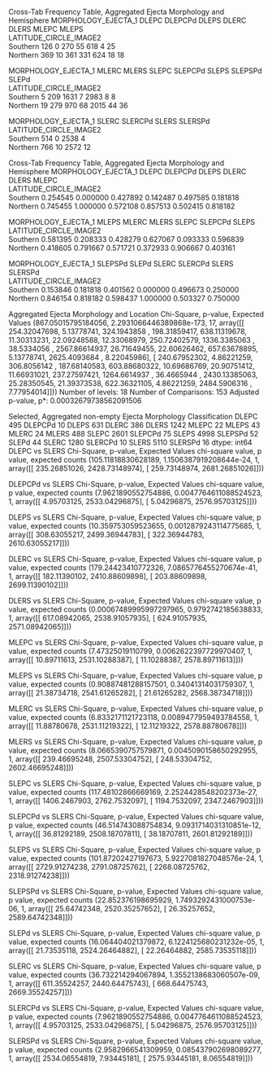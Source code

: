 Cross-Tab Frequency Table, Aggregated Ejecta Morphology and Hemisphere
MORPHOLOGY_EJECTA_1     DLEPC  DLEPCPd  DLEPS  DLERC  DLERS  MLEPC  MLEPS  \
LATITUDE_CIRCLE_IMAGE2                                                      
Southern                  126        0    270     55    618      4     25   
Northern                  369       10    361    331    624     18     18   

MORPHOLOGY_EJECTA_1     MLERC  MLERS  SLEPC  SLEPCPd  SLEPS  SLEPSPd  SLEPd  \
LATITUDE_CIRCLE_IMAGE2                                                        
Southern                    5    209   1631        7   2983        8      8   
Northern                   19    279    970       68   2015       44     36   

MORPHOLOGY_EJECTA_1     SLERC  SLERCPd  SLERS  SLERSPd  
LATITUDE_CIRCLE_IMAGE2                                  
Southern                  514        0   2538        4  
Northern                  766       10   2572       12  

Cross-Tab Frequency Table, Aggregated Ejecta Morphology and Hemisphere
MORPHOLOGY_EJECTA_1       DLEPC  DLEPCPd    DLEPS    DLERC    DLERS    MLEPC  \
LATITUDE_CIRCLE_IMAGE2                                                         
Southern               0.254545 0.000000 0.427892 0.142487 0.497585 0.181818   
Northern               0.745455 1.000000 0.572108 0.857513 0.502415 0.818182   

MORPHOLOGY_EJECTA_1       MLEPS    MLERC    MLERS    SLEPC  SLEPCPd    SLEPS  \
LATITUDE_CIRCLE_IMAGE2                                                         
Southern               0.581395 0.208333 0.428279 0.627067 0.093333 0.596839   
Northern               0.418605 0.791667 0.571721 0.372933 0.906667 0.403161   

MORPHOLOGY_EJECTA_1     SLEPSPd    SLEPd    SLERC  SLERCPd    SLERS  SLERSPd  
LATITUDE_CIRCLE_IMAGE2                                                        
Southern               0.153846 0.181818 0.401562 0.000000 0.496673 0.250000  
Northern               0.846154 0.818182 0.598437 1.000000 0.503327 0.750000  

Aggregated Ejecta Morphology and Location
Chi-Square, p-value, Expected Values
(867.05015795184056, 2.2931066446389868e-173, 17, array([[  254.32047698,     5.13778741,   324.1943858 ,   198.31859417,
          638.11319678,    11.30313231,    22.09248588,    12.33068979,
          250.72402579,  1336.3385063 ,    38.5334056 ,  2567.86614937,
           26.71649455,    22.60626462,   657.63678895,     5.13778741,
         2625.4093684 ,     8.22045986],
       [  240.67952302,     4.86221259,   306.8056142 ,   187.68140583,
          603.88680322,    10.69686769,    20.90751412,    11.66931021,
          237.27597421,  1264.6614937 ,    36.4665944 ,  2430.13385063,
           25.28350545,    21.39373538,   622.36321105,     4.86221259,
         2484.5906316 ,     7.77954014]]))
Number of levels:  18
Number of Comparisons:  153
Adjusted p-value, p*:  0.00032679738562091506

Selected, Aggregated non-empty Ejecta Morphology  Classification
DLEPC       495
DLEPCPd      10
DLEPS       631
DLERC       386
DLERS      1242
MLEPC        22
MLEPS        43
MLERC        24
MLERS       488
SLEPC      2601
SLEPCPd      75
SLEPS      4998
SLEPSPd      52
SLEPd        44
SLERC      1280
SLERCPd      10
SLERS      5110
SLERSPd      16
dtype: int64
DLEPC vs SLERS
Chi-Square, p-value, Expected Values
chi-square value, p value, expected counts
(105.11818830628189, 1.1506387919208644e-24, 1, array([[  235.26851026,  2428.73148974],
       [  259.73148974,  2681.26851026]]))

DLEPCPd vs SLERS
Chi-Square, p-value, Expected Values
chi-square value, p value, expected counts
(7.9621890552754886, 0.0047764611088524523, 1, array([[    4.95703125,  2533.04296875],
       [    5.04296875,  2576.95703125]]))

DLEPS vs SLERS
Chi-Square, p-value, Expected Values
chi-square value, p value, expected counts
(10.359753059523655, 0.0012879243114775685, 1, array([[  308.63055217,  2499.36944783],
       [  322.36944783,  2610.63055217]]))

DLERC vs SLERS
Chi-Square, p-value, Expected Values
chi-square value, p value, expected counts
(179.24423410772326, 7.0865776455270674e-41, 1, array([[  182.11390102,  2410.88609898],
       [  203.88609898,  2699.11390102]]))

DLERS vs SLERS
Chi-Square, p-value, Expected Values
chi-square value, p value, expected counts
(0.00067489995997297965, 0.9792742185638833, 1, array([[  617.08942065,  2538.91057935],
       [  624.91057935,  2571.08942065]]))

MLEPC vs SLERS
Chi-Square, p-value, Expected Values
chi-square value, p value, expected counts
(7.47325019110799, 0.0062622397729970407, 1, array([[   10.89711613,  2531.10288387],
       [   11.10288387,  2578.89711613]]))

MLEPS vs SLERS
Chi-Square, p-value, Expected Values
chi-square value, p value, expected counts
(0.90887481288157501, 0.34041314031759307, 1, array([[   21.38734718,  2541.61265282],
       [   21.61265282,  2568.38734718]]))

MLERC vs SLERS
Chi-Square, p-value, Expected Values
chi-square value, p value, expected counts
(6.8332171121723118, 0.0089477959493784558, 1, array([[   11.88780678,  2531.11219322],
       [   12.11219322,  2578.88780678]]))

MLERS vs SLERS
Chi-Square, p-value, Expected Values
chi-square value, p value, expected counts
(8.0665390757579871, 0.0045090158650292955, 1, array([[  239.46695248,  2507.53304752],
       [  248.53304752,  2602.46695248]]))

SLEPC vs SLERS
Chi-Square, p-value, Expected Values
chi-square value, p value, expected counts
(117.48102866669169, 2.2524428548202373e-27, 1, array([[ 1406.2467903,  2762.7532097],
       [ 1194.7532097,  2347.2467903]]))

SLEPCPd vs SLERS
Chi-Square, p-value, Expected Values
chi-square value, p value, expected counts
(46.514743088754834, 9.0931714031310851e-12, 1, array([[   36.81292189,  2508.18707811],
       [   38.18707811,  2601.81292189]]))

SLEPS vs SLERS
Chi-Square, p-value, Expected Values
chi-square value, p value, expected counts
(101.87202427197673, 5.9227081827048576e-24, 1, array([[ 2729.91274238,  2791.08725762],
       [ 2268.08725762,  2318.91274238]]))

SLEPSPd vs SLERS
Chi-Square, p-value, Expected Values
chi-square value, p value, expected counts
(22.852376198695929, 1.7493292431000753e-06, 1, array([[   25.64742348,  2520.35257652],
       [   26.35257652,  2589.64742348]]))

SLEPd vs SLERS
Chi-Square, p-value, Expected Values
chi-square value, p value, expected counts
(16.064404021379872, 6.1224125680231232e-05, 1, array([[   21.73535118,  2524.26464882],
       [   22.26464882,  2585.73535118]]))

SLERC vs SLERS
Chi-Square, p-value, Expected Values
chi-square value, p value, expected counts
(36.732214294067894, 1.3552138683060507e-09, 1, array([[  611.35524257,  2440.64475743],
       [  668.64475743,  2669.35524257]]))

SLERCPd vs SLERS
Chi-Square, p-value, Expected Values
chi-square value, p value, expected counts
(7.9621890552754886, 0.0047764611088524523, 1, array([[    4.95703125,  2533.04296875],
       [    5.04296875,  2576.95703125]]))

SLERSPd vs SLERS
Chi-Square, p-value, Expected Values
chi-square value, p value, expected counts
(2.9582966541309959, 0.085437902698089277, 1, array([[ 2534.06554819,     7.93445181],
       [ 2575.93445181,     8.06554819]]))


